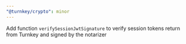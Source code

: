 ```yaml
---
"@turnkey/crypto": minor
---
```


Add function `verifySessionJwtSignature` to verify session tokens return from Turnkey and signed by the notarizer
